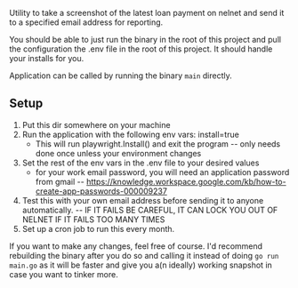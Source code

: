 Utility to take a screenshot of the latest loan payment on nelnet and send it to a specified email address for reporting.

You should be able to just run the binary in the root of this project and pull the configuration the .env file in the root 
of this project. It should handle your installs for you.

Application can be called by running the binary `main` directly.

## Setup
1. Put this dir somewhere on your machine
2. Run the application with the following env vars: install=true
    - This will run playwright.Install() and exit the program -- only needs done once unless your environment changes
3. Set the rest of the env vars in the .env file to your desired values
    - for your work email password, you will need an application password from gmail -- https://knowledge.workspace.google.com/kb/how-to-create-app-passwords-000009237 
4. Test this with your own email address before sending it to anyone automatically.
    -- IF IT FAILS BE CAREFUL, IT CAN LOCK YOU OUT OF NELNET IF IT FAILS TOO MANY TIMES
5. Set up a cron job to run this every month.


If you want to make any changes, feel free of course. I'd recommend rebuilding the binary after you do so and calling it instead 
of doing `go run main.go` as it will be faster and give you a(n ideally) working snapshot in case you want to tinker more.
